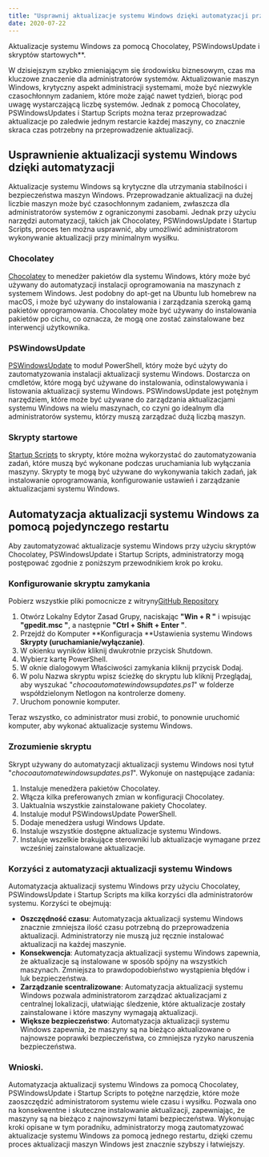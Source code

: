 ```yaml
---
title: "Usprawnij aktualizacje systemu Windows dzięki automatyzacji przy użyciu Chocolatey, PSWindowsUpdate i skryptów startowych."
date: 2020-07-22
---
```

 Aktualizacje systemu Windows za pomocą Chocolatey, PSWindowsUpdate i skryptów startowych**.

W dzisiejszym szybko zmieniającym się środowisku biznesowym, czas ma kluczowe znaczenie dla administratorów systemów. Aktualizowanie maszyn Windows, krytyczny aspekt administracji systemami, może być niezwykle czasochłonnym zadaniem, które może zająć nawet tydzień, biorąc pod uwagę wystarczającą liczbę systemów. Jednak z pomocą Chocolatey, PSWindowsUpdates i Startup Scripts można teraz przeprowadzać aktualizacje po zaledwie jednym restarcie każdej maszyny, co znacznie skraca czas potrzebny na przeprowadzenie aktualizacji.

## Usprawnienie aktualizacji systemu Windows dzięki automatyzacji

Aktualizacje systemu Windows są krytyczne dla utrzymania stabilności i bezpieczeństwa maszyn Windows. Przeprowadzanie aktualizacji na dużej liczbie maszyn może być czasochłonnym zadaniem, zwłaszcza dla administratorów systemów z ograniczonymi zasobami. Jednak przy użyciu narzędzi automatyzacji, takich jak Chocolatey, PSWindowsUpdate i Startup Scripts, proces ten można usprawnić, aby umożliwić administratorom wykonywanie aktualizacji przy minimalnym wysiłku.

### Chocolatey

[Chocolatey](https://chocolatey.org/) to menedżer pakietów dla systemu Windows, który może być używany do automatyzacji instalacji oprogramowania na maszynach z systemem Windows. Jest podobny do apt-get na Ubuntu lub homebrew na macOS, i może być używany do instalowania i zarządzania szeroką gamą pakietów oprogramowania. Chocolatey może być używany do instalowania pakietów po cichu, co oznacza, że mogą one zostać zainstalowane bez interwencji użytkownika.

### PSWindowsUpdate

[PSWindowsUpdate](https://www.powershellgallery.com/packages/PSWindowsUpdate/2.0.0.4) to moduł PowerShell, który może być użyty do zautomatyzowania instalacji aktualizacji systemu Windows. Dostarcza on cmdletów, które mogą być używane do instalowania, odinstalowywania i listowania aktualizacji systemu Windows. PSWindowsUpdate jest potężnym narzędziem, które może być używane do zarządzania aktualizacjami systemu Windows na wielu maszynach, co czyni go idealnym dla administratorów systemu, którzy muszą zarządzać dużą liczbą maszyn.

### Skrypty startowe

[Startup Scripts](https://docs.microsoft.com/en-us/previous-versions/windows/it-pro/windows-server-2012-R2-and-2012/dn789190(v=ws.11)) to skrypty, które można wykorzystać do zautomatyzowania zadań, które muszą być wykonane podczas uruchamiania lub wyłączania maszyny. Skrypty te mogą być używane do wykonywania takich zadań, jak instalowanie oprogramowania, konfigurowanie ustawień i zarządzanie aktualizacjami systemu Windows.

## Automatyzacja aktualizacji systemu Windows za pomocą pojedynczego restartu

Aby zautomatyzować aktualizacje systemu Windows przy użyciu skryptów Chocolatey, PSWindowsUpdate i Startup Scripts, administratorzy mogą postępować zgodnie z poniższym przewodnikiem krok po kroku.

### Konfigurowanie skryptu zamykania
Pobierz wszystkie pliki pomocnicze z witryny[GitHub Repository](https://github.com/simeononsecurity/ChocoAutomateWindowsUpdates)

1. Otwórz Lokalny Edytor Zasad Grupy, naciskając **"Win + R "** i wpisując **"gpedit.msc "**, a następnie **"Ctrl + Shift + Enter "**.
2. Przejdź do Komputer **Konfiguracja **Ustawienia systemu Windows **Skrypty (uruchamianie/wyłączanie)**.
3. W okienku wyników kliknij dwukrotnie przycisk Shutdown.
4. Wybierz kartę PowerShell.
5. W oknie dialogowym Właściwości zamykania kliknij przycisk Dodaj.
6. W polu Nazwa skryptu wpisz ścieżkę do skryptu lub kliknij Przeglądaj, aby wyszukać "*chocoautomatewindowsupdates.ps1*" w folderze współdzielonym Netlogon na kontrolerze domeny.
7. Uruchom ponownie komputer.

Teraz wszystko, co administrator musi zrobić, to ponownie uruchomić komputer, aby wykonać aktualizacje systemu Windows.

### Zrozumienie skryptu

Skrypt używany do automatyzacji aktualizacji systemu Windows nosi tytuł "*chocoautomatewindowsupdates.ps1*". Wykonuje on następujące zadania:

1. Instaluje menedżera pakietów Chocolatey.
2. Włącza kilka preferowanych zmian w konfiguracji Chocolatey.
3. Uaktualnia wszystkie zainstalowane pakiety Chocolatey.
4. Instaluje moduł PSWindowsUpdate PowerShell.
5. Dodaje menedżera usługi Windows Update.
6. Instaluje wszystkie dostępne aktualizacje systemu Windows.
7. Instaluje wszelkie brakujące sterowniki lub aktualizacje wymagane przez wcześniej zainstalowane aktualizacje.

### Korzyści z automatyzacji aktualizacji systemu Windows

Automatyzacja aktualizacji systemu Windows przy użyciu Chocolatey, PSWindowsUpdate i Startup Scripts ma kilka korzyści dla administratorów systemu. Korzyści te obejmują:

- **Oszczędność czasu**: Automatyzacja aktualizacji systemu Windows znacznie zmniejsza ilość czasu potrzebną do przeprowadzenia aktualizacji. Administratorzy nie muszą już ręcznie instalować aktualizacji na każdej maszynie.
- **Konsekwencja**: Automatyzacja aktualizacji systemu Windows zapewnia, że aktualizacje są instalowane w sposób spójny na wszystkich maszynach. Zmniejsza to prawdopodobieństwo wystąpienia błędów i luk bezpieczeństwa.
- **Zarządzanie scentralizowane**: Automatyzacja aktualizacji systemu Windows pozwala administratorom zarządzać aktualizacjami z centralnej lokalizacji, ułatwiając śledzenie, które aktualizacje zostały zainstalowane i które maszyny wymagają aktualizacji.
- **Większe bezpieczeństwo**: Automatyzacja aktualizacji systemu Windows zapewnia, że maszyny są na bieżąco aktualizowane o najnowsze poprawki bezpieczeństwa, co zmniejsza ryzyko naruszenia bezpieczeństwa.

### Wnioski.

Automatyzacja aktualizacji systemu Windows za pomocą Chocolatey, PSWindowsUpdate i Startup Scripts to potężne narzędzie, które może zaoszczędzić administratorom systemu wiele czasu i wysiłku. Pozwala ono na konsekwentne i skuteczne instalowanie aktualizacji, zapewniając, że maszyny są na bieżąco z najnowszymi łatami bezpieczeństwa. Wykonując kroki opisane w tym poradniku, administratorzy mogą zautomatyzować aktualizacje systemu Windows za pomocą jednego restartu, dzięki czemu proces aktualizacji maszyn Windows jest znacznie szybszy i łatwiejszy.
